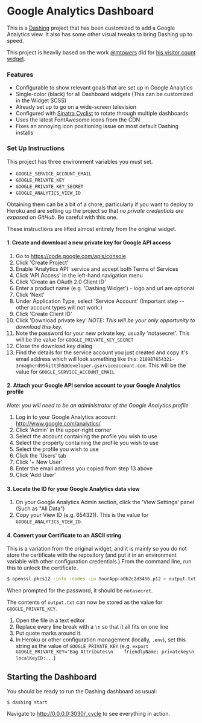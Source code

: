 # Google Analytics Dashboard

This is a [Dashing](http://shopify.github.io/dashing) project that has been customized to add a Google Analytics view. It also has some other visual tweaks to bring Dashing up to speed.

This project is heavily based on the work [@mtowers](https://github.com/mtowers) did for [his visitor count widget](https://gist.github.com/mtowers/5986576).

### Features

- Configurable to show relevant goals that are set up in Google Analytics
- Single-color (black) for all Dashboard widgets (This can be customized in the Widget SCSS)
- Already set up to go on a wide-screen television
- Configured with [Sinatra Cyclist](https://github.com/vrish88/sinatra_cyclist) to rotate through multiple dashboards
- Uses the latest FontAwesome icons from the CDN
- Fixes an annoying icon positioning issue on most default Dashing installs

### Set Up Instructions

This project has three environment variables you must set. 

- `GOOGLE_SERVICE_ACCOUNT_EMAIL`
- `GOOGLE_PRIVATE_KEY`
- `GOOGLE_PRIVATE_KEY_SECRET`
- `GOOGLE_ANALYTICS_VIEW_ID`

Obtaining them can be a bit of a chore, particularly if you want to deploy to Heroku and are setting up the project so that *no private credentials are exposed on GitHub*. Be careful with this one.

These instructions are lifted almost entirely from the original widget.

#### 1. Create and download a new private key for Google API access

1.  Go to https://code.google.com/apis/console
2.  Click 'Create Project'
3.  Enable 'Analytics API' service and accept both Terms of Services
4.  Click 'API Access' in the left-hand navigation menu
5.  Click 'Create an OAuth 2.0 Client ID'
6.  Enter a product name (e.g. 'Dashing Widget') - logo and url are optional
7.  Click 'Next'
8.  Under Application Type, select 'Service Account' (Important step -- other account types will not work.)
9.  Click 'Create Client ID'
10.  Click 'Download private key' _NOTE: This will be your only opportunity to download this key._
11.  Note the password for your new private key, usually 'notasecret'. This will be the value for `GOOGLE_PRIVATE_KEY_SECRET`
12.  Close the download key dialog
13.  Find the details for the service account you just created and copy it's email address which will look something like this: `210987654321-3rmagherd99kitt3h5@developer.gserviceaccount.com`. This will be the value for `GOOGLE_SERVICE_ACCOUNT_EMAIL`

#### 2. Attach your Google API service account to your Google Analytics profile

_Note: you will need to be an administrator of the Google Analytics profile_

1. Log in to your Google Analytics account: http://www.google.com/analytics/
2. Click 'Admin' in the upper-right corner
3. Select the account containing the profile you wish to use
4. Select the property containing the profile you wish to use
5. Select the profile you wish to use
6. Click the 'Users' tab
7. Click '+ New User'
8. Enter the email address you copied from step 13 above
9. Click 'Add User'

#### 3. Locate the ID for your Google Analytics data view

1. On your Google Analytics Admin section, click the 'View Settings' panel (Such as "All Data")
2. Copy your View ID  (e.g. 654321). This is the value for `GOOGLE_ANALYTICS_VIEW_ID`.

#### 4. Convert your Certificate to an ASCII string

This is a variation from the original widget, and it is mainly so you do not store the certificate with the repository (and put it in an environment variable with other configuration credentials.) From the command line, run this to unlock the certificate.

```bash
$ openssl pkcs12 -info -nodes -in YourApp-a0b2c2d3456.p12 > output.txt
```

When prompted for the password, it should be `notasecret`.

The contents of `output.txt` can now be stored as the value for `GOOGLE_PRIVATE_KEY`.

1. Open the file in a text editor
2. Replace every line break with a `\n` so that it all fits on one line
3. Put quote marks around it.
4. In Heroku or other configuration management (locally, `.env`), set this string as the value of `GOOGLE_PRIVATE_KEY` (e.g. `export GOOGLE_PRIVATE_KEY="Bag Attributes\n    friendlyName: privatekey\n    localKeyID:...`)

## Starting the Dashboard

You should be ready to run the Dashing dashboard as usual:

```
$ dashing start
```

Navigate to http://0.0.0.0:3030/_cycle to see everything in action.
